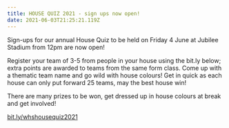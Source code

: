 ```yaml
---
title: HOUSE QUIZ 2021 - sign ups now open!
date: 2021-06-03T21:25:21.119Z
---
```

Sign-ups for our annual House Quiz to be held on Friday 4 June at Jubilee Stadium from 12pm are now open! 

Register your team of 3-5 from people in your house using the bit.ly below; extra points are awarded to teams from the same form class.  Come up with a thematic team name and go wild with house colours! Get in quick as each house can only put forward 25 teams, may the best house win! 

There are many prizes to be won, get dressed up in house colours at break and get involved!

[bit.ly/whshousequiz2021](https://docs.google.com/forms/d/e/1FAIpQLSfCVuDX50U_K2zj2MOkoYVioK2deyw8L8-hybePeQqJ7CCmSw/viewform)